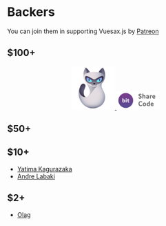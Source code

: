 # Backers

You can join them in supporting Vuesax.js by [Patreon](https://www.patreon.com/luisdanielroviracontreras)

## $100+

<p align="center">
  <a href="https://tipe.io/">
    <img width="20%" src="https://github.com/lusaxweb/vuesax/blob/master/docs/.vuepress/public/tipe.png" alt="Tipe">
  </a>
  <a href="https://bitsrc.io/">
    <img width="20%" src="https://github.com/lusaxweb/vuesax/blob/master/docs/.vuepress/public/bit-share-code.png" alt="Bit">
  </a>
</p>

## $50+


## $10+

- [Yatima Kagurazaka](https://www.patreon.com/Yatima_K/creators)
- [Andre Labaki](https://www.patreon.com/user/creators?u=947278)

## $2+

- [Olag](https://github.com/DarG002)
